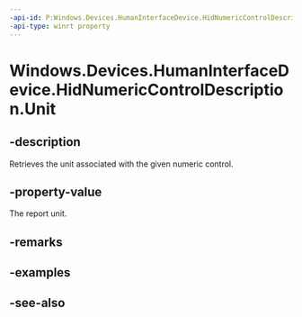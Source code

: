 ----api-id: P:Windows.Devices.HumanInterfaceDevice.HidNumericControlDescription.Unit
-api-type: winrt property
---<!-- Property syntaxpublic uint Unit { get; }--># Windows.Devices.HumanInterfaceDevice.HidNumericControlDescription.Unit## -descriptionRetrieves the unit associated with the given numeric control.## -property-valueThe report unit.## -remarks## -examples## -see-also